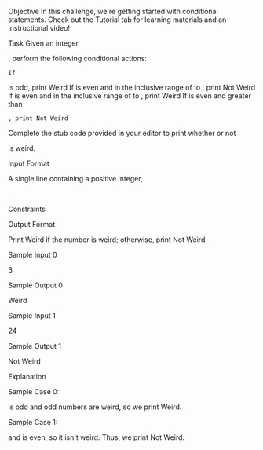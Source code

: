 Objective
In this challenge, we're getting started with conditional statements. Check out the Tutorial tab for learning materials and an instructional video!

Task
Given an integer,

, perform the following conditional actions:

    If 

is odd, print Weird
If
is even and in the inclusive range of to
, print Not Weird
If
is even and in the inclusive range of to
, print Weird
If
is even and greater than

    , print Not Weird

Complete the stub code provided in your editor to print whether or not

is weird.

Input Format

A single line containing a positive integer,

.

Constraints

Output Format

Print Weird if the number is weird; otherwise, print Not Weird.

Sample Input 0

3

Sample Output 0

Weird

Sample Input 1

24

Sample Output 1

Not Weird

Explanation

Sample Case 0:

is odd and odd numbers are weird, so we print Weird.

Sample Case 1:

and is even, so it isn't weird. Thus, we print Not Weird.
